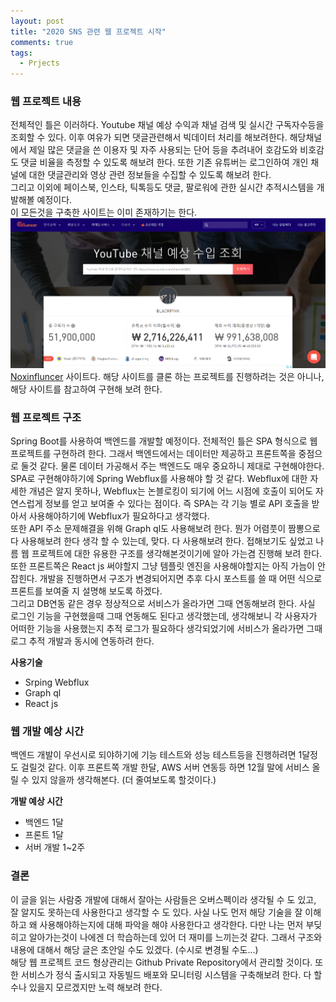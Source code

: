 ```yaml
---
layout: post
title: "2020 SNS 관련 웹 프로젝트 시작"
comments: true
tags: 
  - Prjects
---
```


### 웹 프로젝트 내용

전체적인 틀은 이러하다. Youtube 채널 예상 수익과 채널 검색 및 실시간 구독자수등을 조회할 수 있다. 이후 여유가 되면 댓글관련해서 빅데이터 처리를 해보려한다. 해당채널에서 제일 많은 댓글을 쓴 이용자 및 자주 사용되는 단어 등을 추려내어 호감도와 비호감도 댓글 비율을 측정할 수 있도록 해보려 한다. 또한 기존 유튜버는 로그인하여 개인 채널에 대한 댓글관리와 영상 관련 정보들을 수집할 수 있도록 해보려 한다.    
그리고 이외에 페이스북, 인스타, 틱톡등도 댓글, 팔로워에 관한 실시간 추적시스템을 개발해볼 예정이다.    
이 모든것을 구축한 사이트는 이미 존재하기는 한다.    
<img src="/assets/images/projects/influncer-projects-start/noxinfluncer.png" class="align-center" alt="noxinfluncer">   <br>
[Noxinfluncer](https://kr.noxinfluencer.com/youtube/channel-calculator) 사이트다.    해당 사이트를 클론 하는 프로젝트를 진행하려는 것은 아니나, 해당 사이트를 참고하여 구현해 보려 한다.    <br>


### 웹 프로젝트 구조

Spring Boot를 사용하여 백엔드를 개발할 예정이다. 전체적인 틀은 SPA 형식으로 웹 프로젝트를 구현하려 한다. 그래서 백엔드에서는 데이터만 제공하고 프론트쪽을 중점으로 둘것 같다. 물론 데이터 가공해서 주는 백엔드도 매우 중요하니 제대로 구현해야한다.    
SPA로 구현해야하기에 Spring Webflux를 사용해야 할 것 같다. Webflux에 대한 자세한 개념은 알지 못하나, Webflux는 논블로킹이 되기에 어느 시점에 호출이 되어도 자연스럽게 정보를 얻고 보여줄 수 있다는 점이다. 즉 SPA는 각 기능 별로 API 호출을 받아서 사용해야하기에 Webflux가 필요하다고 생각했다.    
또한 API 주소 문제해결을 위해 Graph ql도 사용해보려 한다. 뭔가 어렴풋이 짬뽕으로 다 사용해보려 한다 생각 할 수 있는데, 맞다. 다 사용해보려 한다. 접해보기도 싶었고 나름 웹 프로젝트에 대한 유용한 구조를 생각해본것이기에 알아 가는겸 진행해 보려 한다. 또한 프론트쪽은 React js 써야할지 그냥 템플릿 엔진을 사용해야할지는 아직 가늠이 안잡힌다. 개발을 진행하면서 구조가 변경되어지면 추후 다시 포스트를 쓸 때 어떤 식으로 프론트를 보여줄 지 설명해 보도록 하겠다.   
그리고 DB연동 같은 경우 정상적으로 서비스가 올라가면 그때 연동해보려 한다. 사실 로그인 기능을 구현했을때 그때 연동해도 된다고 생각했는데, 생각해보니 각 사용자가 어떠한 기능을 사용했는지 추적 로그가 필요하다 생각되었기에 서비스가 올라가면 그때 로그 추적 개발과 동시에 연동하려 한다.

**사용기술** 

- Srping Webflux
- Graph ql
- React js

### 웹 개발 예상 시간

백엔드 개발이 우선시로 되야하기에 기능 테스트와 성능 테스트등을 진행하려면 1달정도 걸릴것 같다. 이후 프론트쪽 개발 한달, AWS 서버 연동등 하면 12월 말에 서비스 올릴 수 있지 않을까 생각해본다. (더 줄여보도록 할것이다.)    

**개발 예상 시간**
- 백엔드 1달
- 프론트 1달
- 서버 개발 1~2주    <br>


### 결론

이 글을 읽는 사람중 개발에 대해서 잘아는 사람들은 오버스펙이라 생각될 수 도 있고, 잘 알지도 못하는데 사용한다고 생각할 수 도 있다. 사실 나도 먼저 해당 기술을 잘 이해하고 왜 사용해야하는지에 대해 파악을 해야 사용한다고 생각한다. 다만 나는 먼저 부딪히고 알아가는것이 나에겐 더 학습하는데 있어 더 재미를 느끼는것 같다. 그래서 구조와 내용에 대해서 해당 글은 초안일 수도 있겠다. (수시로 변경될 수도...)    
해당 웹 프로젝트 코드 형상관리는 Github Private Repository에서 관리할 것이다. 또한 서비스가 정식 출시되고 자동빌드 배포와 모니터링 시스템을 구축해보려 한다. 다 할수나 있을지 모르겠지만 노력 해보려 한다.

